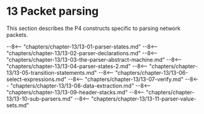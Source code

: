 # 13 Packet parsing


This section describes the P4 constructs specific to parsing network
packets.

--8<-- "chapters/chapter-13/13-01-parser-states.md"
--8<-- "chapters/chapter-13/13-02-parser-declarations.md"
--8<-- "chapters/chapter-13/13-03-the-parser-abstract-machine.md"
--8<-- "chapters/chapter-13/13-04-parser-states-2.md"
--8<-- "chapters/chapter-13/13-05-transition-statements.md"
--8<-- "chapters/chapter-13/13-06-select-expressions.md"
--8<-- "chapters/chapter-13/13-07-verify.md"
--8<-- "chapters/chapter-13/13-08-data-extraction.md"
--8<-- "chapters/chapter-13/13-09-header-stacks.md"
--8<-- "chapters/chapter-13/13-10-sub-parsers.md"
--8<-- "chapters/chapter-13/13-11-parser-value-sets.md"
